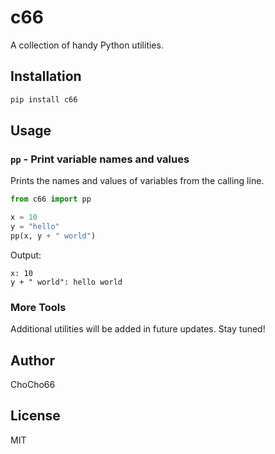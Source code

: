 # c66

A collection of handy Python utilities.

## Installation

```bash
pip install c66
```

## Usage

### `pp` - Print variable names and values
Prints the names and values of variables from the calling line.

```python
from c66 import pp

x = 10
y = "hello"
pp(x, y + " world")
```

Output:
```
x: 10
y + " world": hello world
```

### More Tools
Additional utilities will be added in future updates. Stay tuned!

## Author
ChoCho66

## License
MIT
